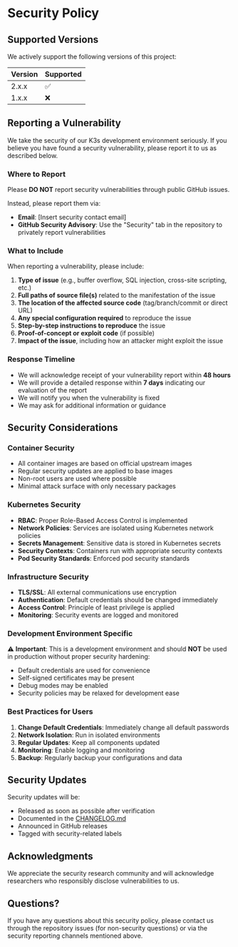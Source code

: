 # Security Policy

## Supported Versions

We actively support the following versions of this project:

| Version | Supported          |
| ------- | ------------------ |
| 2.x.x   | :white_check_mark: |
| 1.x.x   | :x:                |

## Reporting a Vulnerability

We take the security of our K3s development environment seriously. If you believe you have found a security vulnerability, please report it to us as described below.

### Where to Report

Please **DO NOT** report security vulnerabilities through public GitHub issues.

Instead, please report them via:
- **Email**: [Insert security contact email]
- **GitHub Security Advisory**: Use the "Security" tab in the repository to privately report vulnerabilities

### What to Include

When reporting a vulnerability, please include:

1. **Type of issue** (e.g., buffer overflow, SQL injection, cross-site scripting, etc.)
2. **Full paths of source file(s)** related to the manifestation of the issue
3. **The location of the affected source code** (tag/branch/commit or direct URL)
4. **Any special configuration required** to reproduce the issue
5. **Step-by-step instructions to reproduce** the issue
6. **Proof-of-concept or exploit code** (if possible)
7. **Impact of the issue**, including how an attacker might exploit the issue

### Response Timeline

- We will acknowledge receipt of your vulnerability report within **48 hours**
- We will provide a detailed response within **7 days** indicating our evaluation of the report
- We will notify you when the vulnerability is fixed
- We may ask for additional information or guidance

## Security Considerations

### Container Security

- All container images are based on official upstream images
- Regular security updates are applied to base images
- Non-root users are used where possible
- Minimal attack surface with only necessary packages

### Kubernetes Security

- **RBAC**: Proper Role-Based Access Control is implemented
- **Network Policies**: Services are isolated using Kubernetes network policies
- **Secrets Management**: Sensitive data is stored in Kubernetes secrets
- **Security Contexts**: Containers run with appropriate security contexts
- **Pod Security Standards**: Enforced pod security standards

### Infrastructure Security

- **TLS/SSL**: All external communications use encryption
- **Authentication**: Default credentials should be changed immediately
- **Access Control**: Principle of least privilege is applied
- **Monitoring**: Security events are logged and monitored

### Development Environment Specific

⚠️ **Important**: This is a development environment and should **NOT** be used in production without proper security hardening:

- Default credentials are used for convenience
- Self-signed certificates may be present
- Debug modes may be enabled
- Security policies may be relaxed for development ease

### Best Practices for Users

1. **Change Default Credentials**: Immediately change all default passwords
2. **Network Isolation**: Run in isolated environments
3. **Regular Updates**: Keep all components updated
4. **Monitoring**: Enable logging and monitoring
5. **Backup**: Regularly backup your configurations and data

## Security Updates

Security updates will be:
- Released as soon as possible after verification
- Documented in the [CHANGELOG.md](CHANGELOG.md)
- Announced in GitHub releases
- Tagged with security-related labels

## Acknowledgments

We appreciate the security research community and will acknowledge researchers who responsibly disclose vulnerabilities to us.

## Questions?

If you have any questions about this security policy, please contact us through the repository issues (for non-security questions) or via the security reporting channels mentioned above.
